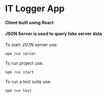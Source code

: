 # IT Logger App

#### Client built using React

#### JSON Server is used to query fake server data

To start JSON server use:

```javascript
npm run server
```

To run project use:

```javascript
npm run start
```

To run a test suite use:

```javascript
npm run test
```
